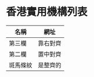# 香港實用機構列表
| 名稱        | 網址           |
| ------------- |:-------------:|
| 第三欄        | 靠右對齊      |
| 第二欄        | 置中對齊      |
| 斑馬條紋      | 是整齊的      |
